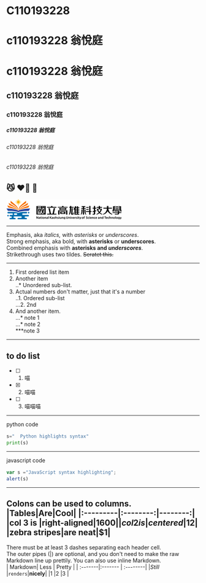# C110193228 
# c110193228 翁悅庭
# c110193228 翁悅庭
## c110193228 翁悅庭
### c110193228 翁悅庭
##### c110193228 翁悅庭
###### c110193228 翁悅庭
###### c110193228 翁悅庭
😼 ❤️‍🔥 🌠
---
![nkust](logo.png)

---

Emphasis, aka *italics,* with *asterisks* or *underscores*.  
Strong emphasis, aka bold, with **asterisks** or **underscores**.  
Combined emphasis with **asterisks and *underscores***.  
Strikethrough uses two tildes. ~~Seratet this.~~  

---
1. First ordered list item  
2. Another item  
   ..* Unordered sub-list.
3. Actual numbers don't matter, just that it's a number  
    ..1. Ordered sub-list  
   ...2. 2nd  
4. And another item.  
...* note 1  
...* note 2  
***note 3  
---

## to do list
- [ ] 1. 喵
- [x] 2. 喵喵
- [ ] 3. 喵喵喵

---
python code
```python
s="  Python highlights syntax"
print(s)
```
---
javascript code

```js
var s ="JavaScript syntax highlighting";
alert(s)
```
---
Colons can be used to columns.
|Tables|Are|Cool|
|:---------|:--------:|--------:|
|col 3 is |right-aligned|$1600|
|col 2 is | centered|$12|
|zebra stripes|are neat|$1|
---
There must be at least 3 dashes separating each header cell.  
The outer pipes (|) are optional, and you don't need to make the raw Markdown line up prettily. You can also use inline Markdown.  
| Markdown| Less    | Pretty   |
| :-------|:------- | :--------|
|*Still*    |`renders`|**nicely**|
|1        |2        |3         |

